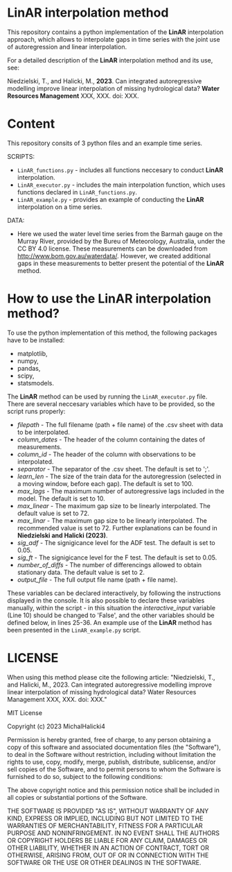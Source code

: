 # LinAR interpolation method
This repository contains a python implementation of the **LinAR** interpolation approach, which allows to interpolate gaps in time series with the joint use of autoregression and linear interpolation.

For a detailed description of the **LinAR** interpolation method and its use, see:

Niedzielski, T., and Halicki, M., **2023**. Can integrated autoregressive modelling improve linear interpolation of missing hydrological data? **Water Resources Management** XXX, XXX. doi: XXX.


# Content
This repository consits of 3 python files and an example time series.

SCRIPTS:
- `LinAR_functions.py` - includes all functions neccesary to conduct **LinAR** interpolation.
- `LinAR_executor.py` - includes the main interpolation function, which uses functions declared in `LinAR_functions.py`.
- `LinAR_example.py` - provides an example of conducting the **LinAR** interpolation on a time series. 

DATA:
- Here we used the water level time series from the Barmah gauge on the Murray River, provided by the Bureu of Meteorology, Australia, under the CC BY 4.0 license. These measurements can be downloaded from http://www.bom.gov.au/waterdata/. However, we created additional gaps in these measurements to better present the potential of the **LinAR** method.

# How to use the **LinAR interpolation** method?

To use the python implementation of this method, the following packages have to be installed:

- matplotlib,
- numpy,
- pandas,
- scipy,
- statsmodels.

The **LinAR** method can be used by running the `LinAR_executor.py` file. There are several neccesary variables which have to be provided, so the script runs properly:

- _filepath_ - The full filename (path + file name) of the .csv sheet with data to be interpolated.
- _column_dates_ - The header of the column containing the dates of measurements.
- _column_id_ - The header of the column with observations to be interpolated.
- _separator_ - The separator of the .csv sheet. The default is set to ';'.
- _learn_len_ - The size of the train data for the autoregression (selected in a moving window, before each gap). The default is set to 100.
- _max_lags_ - The maximum number of autoregressive lags included in the model. The default is set to 10.
- _max_linear_ - The maximum gap size to be linearly interpolated. The default value is set to 72.
- _max_linar_ - The maximum gap size to be linearly interpolated. The recommended value is set to 72. Further explanations can be found in **Niedzielski and Halicki (2023)**.
- _sig_adf_ - The signigicance level for the ADF test. The default is set to 0.05.
- _sig_ft_ - The signigicance level for the F test. The default is set to 0.05.
- _number_of_diffs_ - The number of differencings allowed to obtain stationary data. The default value is set to 2.
- _output_file_  - The full output file name (path + file name).

These variables can be declared interactively, by following the instructions displayed in the console. It is also possible to declare these variables manually, within the script - in this situation the _interactive_input_ variable (Line 10) should be changed to 'False', and the other variables should be defined below, in lines 25-36. An example use of the **LinAR** method has been presented in the `LinAR_example.py` script. 


# LICENSE

When using this method please cite the following article:
"Niedzielski, T., and Halicki, M., 2023. Can integrated autoregressive modelling improve linear interpolation of missing hydrological data? Water Resources Management XXX, XXX. doi: XXX."


MIT License

Copyright (c) 2023 MichalHalicki4

Permission is hereby granted, free of charge, to any person obtaining a copy
of this software and associated documentation files (the "Software"), to deal
in the Software without restriction, including without limitation the rights
to use, copy, modify, merge, publish, distribute, sublicense, and/or sell
copies of the Software, and to permit persons to whom the Software is
furnished to do so, subject to the following conditions:

The above copyright notice and this permission notice shall be included in all
copies or substantial portions of the Software.

THE SOFTWARE IS PROVIDED "AS IS", WITHOUT WARRANTY OF ANY KIND, EXPRESS OR
IMPLIED, INCLUDING BUT NOT LIMITED TO THE WARRANTIES OF MERCHANTABILITY,
FITNESS FOR A PARTICULAR PURPOSE AND NONINFRINGEMENT. IN NO EVENT SHALL THE
AUTHORS OR COPYRIGHT HOLDERS BE LIABLE FOR ANY CLAIM, DAMAGES OR OTHER
LIABILITY, WHETHER IN AN ACTION OF CONTRACT, TORT OR OTHERWISE, ARISING FROM,
OUT OF OR IN CONNECTION WITH THE SOFTWARE OR THE USE OR OTHER DEALINGS IN THE
SOFTWARE.
